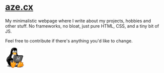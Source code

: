 # [aze.cx](https://aze.cx)

My minimalistic webpage where I write about my projects, hobbies and other stuff.
No frameworks, no bloat, just pure HTML, CSS, and a tiny bit of JS.

Feel free to contribute if there's anything you'd like to change.


<img style="width:60px;" alt="Tux" src="https://github.com/azecx/aze.cx/blob/main/assets/img/tux.gif?raw=true">
